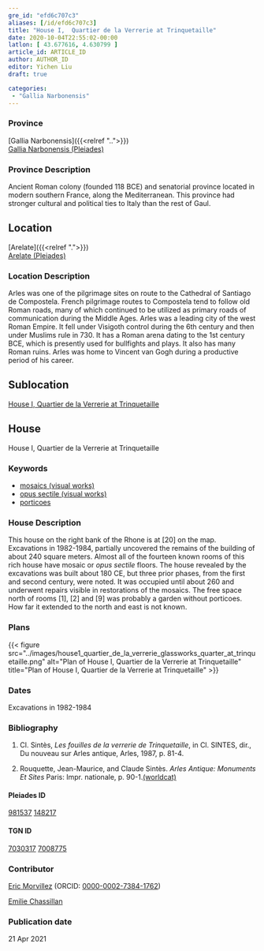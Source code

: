 ```yaml
---
gre_id: "efd6c707c3"
aliases: [/id/efd6c707c3]
title: "House I,  Quartier de la Verrerie at Trinquetaille"
date: 2020-10-04T22:55:02-00:00
latlon: [ 43.677616, 4.630799 ]
article_id: ARTICLE_ID
author: AUTHOR_ID
editor: Yichen Liu
draft: true

categories:
 - "Gallia Narbonensis"
---
```


### Province

[Gallia Narbonensis]({{<relref "..">}}) \
[Gallia Narbonensis (Pleiades)](https://pleiades.stoa.org/places/981537)

### Province Description

Ancient Roman colony (founded 118 BCE) and senatorial province located in modern southern France, along the Mediterranean. This province had stronger cultural and political ties to Italy than the rest of Gaul.


## Location


[Arelate]({{<relref ".">}}) \
[Arelate (Pleiades)](https://pleiades.stoa.org/places/148217)

### Location Description

Arles was one of the pilgrimage sites on route to the Cathedral of Santiago de Compostela. French pilgrimage routes to Compostela tend to follow old Roman roads, many of which continued to be utilized as primary roads of communication during the Middle Ages. Arles was a leading city of the west Roman Empire. It fell under Visigoth control during the 6th century and then under Muslims rule in 730. It has a Roman arena dating to the 1st century BCE, which is presently used for bullfights and plays. It also has many Roman ruins. Arles was home to Vincent van Gogh during a productive period of his career.



## Sublocation

[House I,  Quartier de la Verrerie at Trinquetaille](#)

<!--### Sublocation Description-->

<!-- DESCRIPTION -->

## House


House I, Quartier de la Verrerie at Trinquetaille


### Keywords

- [mosaics (visual works)](http://vocab.getty.edu/page/aat/300015342)
- [opus sectile (visual works)](http://vocab.getty.edu/page/aat/300254462)
- [porticoes](http://vocab.getty.edu/page/aat/300004145)



### House Description

This house on the right bank of the Rhone is at [20] on the map.  Excavations in 1982-1984, partially uncovered the remains of the building of about 240 square meters. Almost all of the fourteen known rooms of this rich house have mosaic or *opus sectile* floors. The house revealed by the excavations was built about 180 CE, but three prior phases, from the first and second century, were noted. It was occupied until about 260 and underwent repairs visible in restorations of the mosaics.
The free space north of rooms [1], [2] and [9] was probably a garden without porticoes. How far it extended to the north and east is not known.



### Plans

{{< figure src="../images/house1_quartier_de_la_verrerie_glassworks_quarter_at_trinquetaille.png" alt="Plan of House I, Quartier de la Verrerie at Trinquetaille" title="Plan of House I, Quartier de la Verrerie at Trinquetaille" >}}


### Dates

Excavations in 1982-1984

### Bibliography

1. Cl. Sintès, *Les fouilles de la verrerie de Trinquetaille*, in Cl. SINTES, dir., Du nouveau sur Arles antique, Arles, 1987, p. 81-4. 

2. Rouquette, Jean-Maurice, and Claude Sintès. *Arles Antique: Monuments Et Sites* Paris: Impr. nationale, p. 90-1.[(worldcat)](http://www.worldcat.org/oclc/22813475)



#### Pleiades ID

[981537](https://pleiades.stoa.org/places/981537)
[148217](https://pleiades.stoa.org/places/148217)

#### TGN ID

[7030317](http://vocab.getty.edu/page/tgn/7030317)
[7008775](http://vocab.getty.edu/page/tgn/7008775)

### Contributor

[Eric Morvillez](link) (ORCID: [0000-0002-7384-1762](https://orcid.org/0000-0002-7384-1762))

[Emilie Chassillan](link)
### Publication date


21 Apr 2021

<!--### Related articles-->

<!-- Links to other related articles. Leave blank for now -->